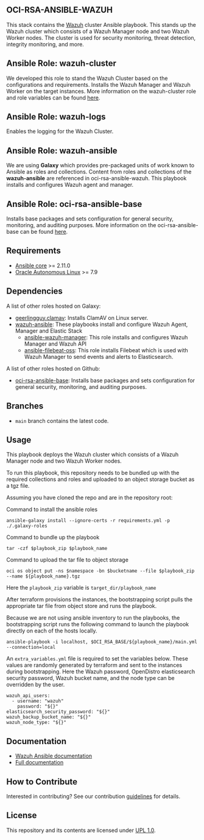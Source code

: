 ## OCI-RSA-ANSIBLE-WAZUH
This stack contains the [Wazuh](https://documentation.wazuh.com/current/index.html) cluster Ansible playbook. This stands 
up the Wazuh cluster which consists of a Wazuh Manager node and two Wazuh Worker nodes. The cluster is used for security 
monitoring, threat detection, integrity monitoring, and more.

## Ansible Role: wazuh-cluster
We developed this role to stand the Wazuh Cluster based on the configurations and requirements. Installs the Wazuh Manager 
and Wazuh Worker on the target instances. More information on the wazuh-cluster role and role variables can be found 
[here](/wazuh-cluster/README.md).

## Ansible Role: wazuh-logs
Enables the logging for the Wazuh Cluster.

## Ansible Role: wazuh-ansible
We are using <b>Galaxy</b> which provides pre-packaged units of work known to Ansible as roles and collections. Content from 
roles and collections of the <b>wazuh-ansible</b> are referenced in oci-rsa-ansible-wazuh. This playbook installs and 
configures Wazuh agent and manager.

## Ansible Role: oci-rsa-ansible-base
Installs base packages and sets configuration for general security, monitoring, and auditing purposes. More information 
on the oci-rsa-ansible-base can be found [here]().

## Requirements

- [Ansible core](https://docs.ansible.com/ansible-core/devel/index.html) >= 2.11.0
- [Oracle Autonomous Linux](https://www.oracle.com/linux/autonomous-linux/) >= 7.9

Dependencies
------------

A list of other roles hosted on Galaxy:
* [geerlingguy.clamav](https://github.com/geerlingguy/ansible-role-clamav): Installs ClamAV on Linux server.
* [wazuh-ansible](https://github.com/wazuh/wazuh-ansible): These playbooks install and configure Wazuh Agent, Manager and 
  Elastic Stack
  - [ansible-wazuh-manager](https://github.com/wazuh/wazuh-ansible/tree/master/roles/wazuh/ansible-wazuh-manager): This role 
    installs and configures Wazuh Manager and Wazuh API
  - [ansible-filebeat-oss](https://github.com/wazuh/wazuh-ansible/tree/master/roles/wazuh/ansible-filebeat-oss): This role 
    installs Filebeat which is used with Wazuh Manager to send events and alerts to Elasticsearch.

A list of other roles hosted on Github:
* [oci-rsa-ansible-base](): Installs base 
  packages and sets configuration for general security, monitoring, and auditing purposes.

## Branches
* `main` branch contains the latest code.

## Usage
This playbook deploys the Wazuh cluster which consists of a Wazuh Manager node and two Wazuh Worker nodes.

To run this playbook, this repository needs to be bundled up with the required collections and roles and uploaded to an 
object storage bucket as a tgz file.

Assuming you have cloned the repo and are in the repository root:

Command to install the ansible roles
```
ansible-galaxy install --ignore-certs -r requirements.yml -p ./.galaxy-roles
```

Command to bundle up the playbook
```
tar -czf $playbook_zip $playbook_name
```

Command to upload the tar file to object storage
```
oci os object put -ns $namespace -bn $bucketname --file $playbook_zip --name ${playbook_name}.tgz
```

Here the `playbook_zip` variable is `target_dir/playbook_name`

After terraform provisions the instances, the bootstrapping script pulls the appropriate tar file from object store and 
runs the playbook.

Because we are not using ansible inventory to run the playbooks, the bootstrapping script runs the following command to 
launch the playbook directly on each of the hosts locally.

```
ansible-playbook -i localhost, $OCI_RSA_BASE/${playbook_name}/main.yml --connection=local
```

An `extra_variables.yml` file is required to set the variables below. These values are randomly generated by terraform 
and sent to the instances during bootstrapping. Here the Wazuh password, OpenDistro elasticsearch security password, Wazuh
bucket name, and the node type can be overridden by the user.
```
wazuh_api_users:
  - username: "wazuh"
    password: "${}"
elasticsearch_security_password: "${}"
wazuh_backup_bucket_name: "${}"
wazuh_node_type: "${}"
```

## Documentation

* [Wazuh Ansible documentation](https://documentation.wazuh.com/current/deploying-with-ansible/index.html)
* [Full documentation](http://documentation.wazuh.com)

## How to Contribute
Interested in contributing?  See our contribution [guidelines](CONTRIBUTE.md) for details.

## License
This repository and its contents are licensed under [UPL 1.0](https://opensource.org/licenses/UPL).